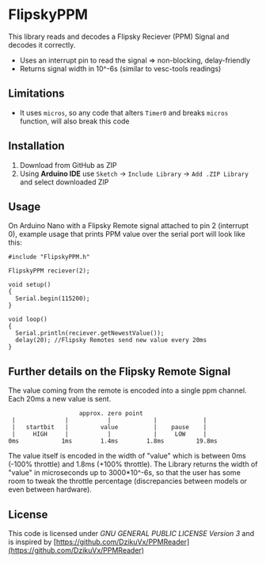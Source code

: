 # FlipskyPPM

This library reads and decodes a Flipsky Reciever (PPM) Signal and decodes it correctly. 

* Uses an interrupt pin to read the signal => non-blocking, delay-friendly
* Returns signal width in 10^-6s (similar to vesc-tools readings)

## Limitations

* It uses `micros`, so any code that alters `Timer0` and breaks `micros` function, will also break this code

## Installation

1. Download from GitHub as ZIP
1. Using **Arduino IDE** use `Sketch` -> `Include Library` -> `Add .ZIP Library` and select downloaded ZIP

## Usage

On Arduino Nano with a Flipsky Remote signal attached to pin 2 (interrupt 0), example usage that prints PPM value over the serial port will look like this:

```
#include "FlipskyPPM.h"

FlipskyPPM reciever(2);

void setup()
{
  Serial.begin(115200);
}

void loop()
{
  Serial.println(reciever.getNewestValue());
  delay(20); //Flipsky Remotes send new value every 20ms
}
```

## Further details on the Flipsky Remote Signal

The value coming from the remote is encoded into a single ppm channel. Each 20ms a new value is sent.

```
                    approx. zero point
 |              |           |            |             |
 |   startbit   |         value          |    pause    |
 |     HIGH     |           |            |     LOW     |
0ms            1ms        1.4ms        1.8ms         19.8ms
```

The value itself is encoded in the width of "value" which is between 0ms (-100% throttle) and 1.8ms (+100% throttle). The Library returns the width of "value" in microseconds up to 3000*10^-6s, so that the user has some room to tweak the throttle percentage (discrepancies between models or even between hardware).

## License

This code is licensed under _GNU GENERAL PUBLIC LICENSE Version 3_ and is inspired by [https://github.com/DzikuVx/PPMReader](https://github.com/DzikuVx/PPMReader)
